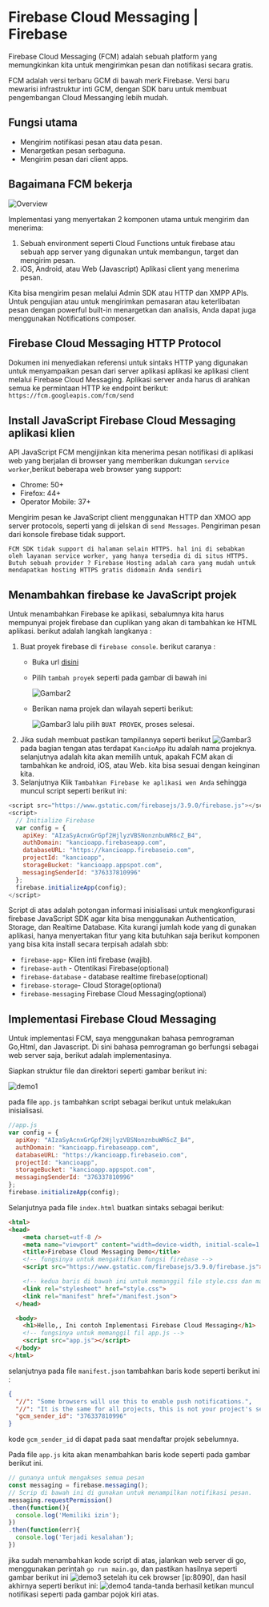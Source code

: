 # Firebase Cloud Messaging | Firebase
Firebase Cloud Messaging (FCM) adalah sebuah platform yang memungkinkan kita untuk mengirimkan pesan dan notifikasi secara gratis.

FCM adalah versi terbaru GCM di bawah merk Firebase. Versi baru mewarisi infrastruktur inti GCM, dengan SDK baru untuk membuat pengembangan Cloud Messanging lebih mudah.

## Fungsi utama
  - Mengirim notifikasi pesan atau data pesan.
  - Menargetkan pesan serbaguna.
  - Mengirim  pesan dari client apps.

## Bagaimana FCM bekerja
![Overview](Images/messaging-overview.png)

Implementasi yang menyertakan 2 komponen utama untuk mengirim dan menerima:
1. Sebuah environment seperti Cloud Functions untuk firebase atau sebuah app server yang digunakan untuk membangun, target dan mengirim pesan.
2. iOS, Android, atau Web (Javascript) Aplikasi client yang menerima pesan.

Kita bisa mengirim pesan melalui Admin SDK atau HTTP dan XMPP APIs. Untuk pengujian atau untuk mengirimkan pemasaran atau keterlibatan pesan dengan powerful built-in menargetkan dan analisis, Anda dapat juga menggunakan Notifications composer.

## Firebase Cloud Messaging HTTP Protocol

Dokumen ini menyediakan referensi untuk sintaks HTTP yang digunakan untuk menyampaikan pesan dari server aplikasi aplikasi ke aplikasi client melalui Firebase Cloud Messaging. Aplikasi server anda harus di arahkan semua ke permintaan HTTP ke endpoint berikut:
`https://fcm.googleapis.com/fcm/send
`

## Install JavaScript Firebase Cloud Messaging aplikasi klien

API JavaScript FCM mengijinkan kita menerima pesan notifikasi di aplikasi web yang berjalan di browser yang memberikan dukungan `service worker`,berikut beberapa web browser yang support:
- Chrome: 50+
- Firefox: 44+
- Operator Mobile: 37+

Mengirim pesan ke JavaScript client menggunakan HTTP dan XMOO app server protocols, seperti yang di jelskan di `send Messages`. Pengiriman pesan dari konsole firebase tidak support.

`FCM SDK tidak support di halaman selain HTTPS. hal ini di sebabkan oleh layanan service worker, yang hanya tersedia di di situs HTTPS. Butuh sebuah provider ? Firebase Hosting adalah cara yang mudah untuk mendapatkan hosting HTTPS gratis didomain Anda sendiri`

## Menambahkan firebase ke JavaScript projek

Untuk menambahkan Firebase ke aplikasi, sebalumnya kita harus mempunyai projek firebase dan cuplikan yang akan di tambahkan ke HTML aplikasi. berikut adalah langkah langkanya :
1. Buat proyek firebase di `firebase console`. berikut caranya :
    - Buka url [disini](https://console.firebase.google.com/)
    - Pilih `tambah proyek` seperti pada gambar di bawah ini

      ![Gambar2](Images/1.png)
    - Berikan nama projek dan wilayah seperti berikut:

      ![Gambar3](Images/2.png)
    lalu pilih `BUAT PROYEK`, proses selesai.
2. Jika sudah membuat pastikan tampilannya seperti berikut ![Gambar3](Images/3.png) pada bagian tengan atas terdapat `KancioApp` itu adalah nama projeknya. selanjutnya adalah kita akan memilih untuk, apakah FCM akan di tambahkan ke android, iOS, atau Web. kita bisa sesuai dengan keinginan kita.
3. Selanjutnya Klik `Tambahkan Firebase ke aplikasi wen Anda` sehingga muncul script seperti berikut ini:
~~~javascript
<script src="https://www.gstatic.com/firebasejs/3.9.0/firebase.js"></script>
<script>
  // Initialize Firebase
  var config = {
    apiKey: "AIzaSyAcnxGrGpf2HjlyzVBSNonznbuWR6cZ_B4",
    authDomain: "kancioapp.firebaseapp.com",
    databaseURL: "https://kancioapp.firebaseio.com",
    projectId: "kancioapp",
    storageBucket: "kancioapp.appspot.com",
    messagingSenderId: "376337810996"
  };
  firebase.initializeApp(config);
</script>
~~~
Script di atas adalah potongan informasi inisialisasi untuk mengkonfigurasi firebase JavaScript SDK agar kita bisa menggunakan Authentication, Storage, dan Realtime Database. Kita kurangi jumlah kode yang di gunakan aplikasi, hanya menyertakan fitur yang kita butuhkan saja berikut komponen yang bisa kita install secara terpisah adalah sbb:
  * `firebase-app`- Klien inti firebase (wajib).
  * `firebase-auth` - Otentikasi Firebase(optional)
  * `firebase-database` - database realtime firebase(optional)
  * `firebase-storage`- Cloud Storage(optional)
  * `firebase-messaging` Firebase Cloud Messaging(optional)

## Implementasi Firebase Cloud Messaging
Untuk implementasi FCM, saya menggunakan bahasa pemrograman Go,Html, dan Javascript. Di sini bahasa pemrograman go berfungsi sebagai web server saja, berikut adalah implementasinya.

  Siapkan struktur file dan direktori seperti gambar berikut ini:

  ![demo1](/Images/demo2.png)

  pada file `app.js` tambahkan script sebagai berikut untuk melakukan inisialisasi.
  ~~~JavaScript
  //app.js
  var config = {
    apiKey: "AIzaSyAcnxGrGpf2HjlyzVBSNonznbuWR6cZ_B4",
    authDomain: "kancioapp.firebaseapp.com",
    databaseURL: "https://kancioapp.firebaseio.com",
    projectId: "kancioapp",
    storageBucket: "kancioapp.appspot.com",
    messagingSenderId: "376337810996"
  };
  firebase.initializeApp(config);
  ~~~
  Selanjutnya pada file `index.html` buatkan sintaks sebagai berikut:
  ~~~html
  <html>
  <head>
      <meta charset=utf-8 />
      <meta name="viewport" content="width=device-width, initial-scale=1.0">
      <title>Firebase Cloud Messaging Demo</title>
      <!-- fungsinya untuk mengaktifkan fungsi firebase -->
      <script src="https://www.gstatic.com/firebasejs/3.9.0/firebase.js"></script>

      <!-- kedua baris di bawah ini untuk memanggil file style.css dan manifest.json -->
      <link rel="stylesheet" href="style.css">
      <link rel="manifest" href="/manifest.json">
    </head>

    <body>
      <h1>Hello,, Ini contoh Implementasi Firebase Cloud Messaging</h1>
      <!-- fungsinya untuk memanggil fil app.js -->
      <script src="app.js"></script>
    </body>
  </html>
  ~~~
  selanjutnya pada file `manifest.json` tambahkan baris kode seperti berikut ini :
  ~~~json
  {
    "//": "Some browsers will use this to enable push notifications.",
    "//": "It is the same for all projects, this is not your project's sender ID",
    "gcm_sender_id": "376337810996"
  }
  ~~~
  kode `gcm_sender_id` di dapat pada saat mendaftar projek sebelumnya.

  Pada file `app.js` kita akan menambahkan baris kode seperti pada gambar berikut ini.
  ~~~JavaScript
  // gunanya untuk mengakses semua pesan
  const messaging = firebase.messaging();
  // Scrip di bawah ini di gunakan untuk menampilkan notifikasi pesan.
  messaging.requestPermission()
  .then(function(){
    console.log('Memiliki izin');
  })
  .then(function(err){
    console.log('Terjadi kesalahan');
  })
  ~~~

  jika sudah menambahkan kode script di atas, jalankan web server di go, menggunakan perintah `go run main.go`, dan pastikan hasilnya seperti gambar berikut ini ![demo3](Images/demo3.png) setelah itu cek browser [ip:8090], dan hasil akhirnya seperti berikut ini: ![demo4](Images/demo4.png)
  tanda-tanda berhasil ketikan muncul notifikasi seperti pada gambar pojok kiri atas.
